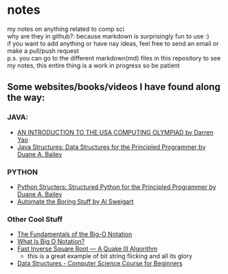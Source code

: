 # notes
my notes on anything related to comp sci</br>
why are they in github?: because markdown is surprisingly fun to use :)</br>
if you want to add anything or have nay ideas, feel free to send an email or make a pull/push request</br>
p.s. you can go to the different markdown(md) files in this repository to see my notes, this entire thing is a work in progress so be patient
## Some websites/books/videos I have found along the way:
### JAVA:
- [AN INTRODUCTION TO THE USA COMPUTING OLYMPIAD by Darren Yao](https://darrenyao.com/usacobook/java.pdf)
- [Java Structures: Data Structures for the Principled Programmer by Duane A. Bailey](http://www.cs.williams.edu/~bailey/JavaStructures/Book_files/JavaStructures.pdf)
### PYTHON
- [Python Structers: Structured Python for the Principled Programmer by Duane A. Bailey](https://www.cs.williams.edu/~morgan/cs136-f15/bailey-python-book.pdf)
- [Automate the Boring Stuff by Al Sweigart](https://automatetheboringstuff.com)
### Other Cool Stuff
- [The Fundamentals of the Big-O Notation](https://towardsdatascience.com/the-fundamentals-of-the-big-o-notation-7fe14210b675)
- [What Is Big O Notation?](https://www.youtube.com/watch?v=Q_1M2JaijjQ)
- [Fast Inverse Square Root — A Quake III Algorithm](https://www.youtube.com/watch?v=p8u_k2LIZyo)
  - this is a great example of bit string flicking and all its glory
- [Data Structures - Computer Science Course for Beginners](https://www.youtube.com/watch?v=zg9ih6SVACc)
